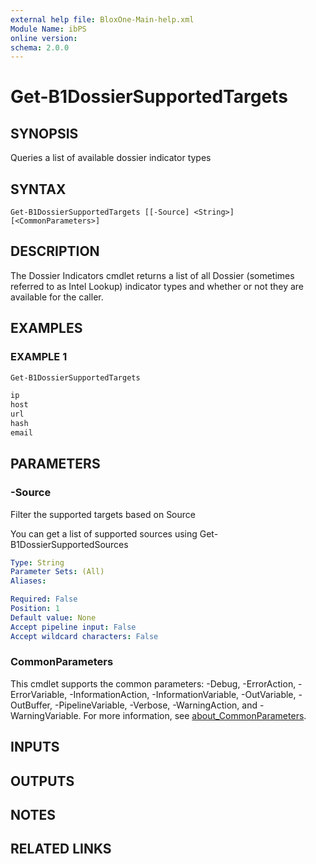 ```yaml
---
external help file: BloxOne-Main-help.xml
Module Name: ibPS
online version:
schema: 2.0.0
---
```


# Get-B1DossierSupportedTargets

## SYNOPSIS
Queries a list of available dossier indicator types

## SYNTAX

```
Get-B1DossierSupportedTargets [[-Source] <String>] [<CommonParameters>]
```

## DESCRIPTION
The Dossier Indicators cmdlet returns a list of all Dossier (sometimes referred to as Intel Lookup) indicator types and whether or not they are available for the caller.

## EXAMPLES

### EXAMPLE 1
```powershell
Get-B1DossierSupportedTargets

ip
host
url
hash
email
```

## PARAMETERS

### -Source
Filter the supported targets based on Source

You can get a list of supported sources using Get-B1DossierSupportedSources

```yaml
Type: String
Parameter Sets: (All)
Aliases:

Required: False
Position: 1
Default value: None
Accept pipeline input: False
Accept wildcard characters: False
```

### CommonParameters
This cmdlet supports the common parameters: -Debug, -ErrorAction, -ErrorVariable, -InformationAction, -InformationVariable, -OutVariable, -OutBuffer, -PipelineVariable, -Verbose, -WarningAction, and -WarningVariable. For more information, see [about_CommonParameters](http://go.microsoft.com/fwlink/?LinkID=113216).

## INPUTS

## OUTPUTS

## NOTES

## RELATED LINKS
